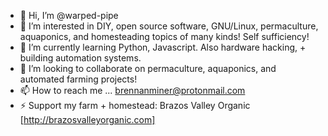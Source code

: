 - 👋 Hi, I’m @warped-pipe
- 👀 I’m interested in DIY, open source software, GNU/Linux, permaculture, aquaponics, and homesteading topics of many kinds! Self sufficiency!
- 🌱 I’m currently learning Python, Javascript. Also hardware hacking, + building automation systems.
- 💞️ I’m looking to collaborate on permaculture, aquaponics, and automated farming projects!
- 📫 How to reach me ... brennanminer@protonmail.com
- ⚡ Support my farm + homestead: Brazos Valley Organic [http://brazosvalleyorganic.com]

<!---
warped-pipe/warped-pipe is a ✨ special ✨ repository because its `README.md` (this file) appears on your GitHub profile.
You can click the Preview link to take a look at your changes.
--->
